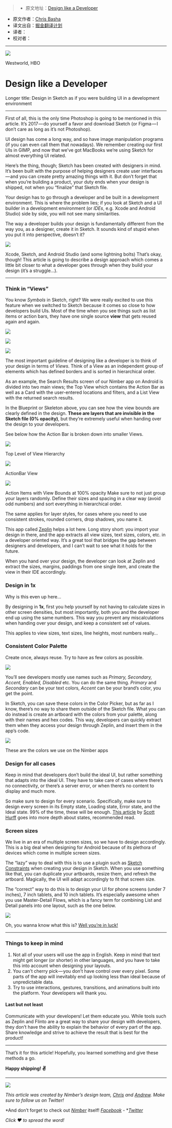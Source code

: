 > * 原文地址：[Design like a Developer](https://medium.com/going-your-way-anyway/design-like-a-developer-b92f7a8f4520#.ohgf4aagn)
* 原文作者：[Chris Basha](https://medium.com/@BashaChris)
* 译文出自：[掘金翻译计划](https://github.com/xitu/gold-miner)
* 译者：
* 校对者：

---

![](https://cdn-images-1.medium.com/max/1600/1*cUlwzVshahSl9DM4DZApYQ.jpeg)

Westworld, HBO

# Design like a Developer

Longer title: Design in Sketch as if you were building UI in a development environment

---

First of all, this is the only time Photoshop is going to be mentioned in this article. It’s 2017 — do yourself a favor and download Sketch (or Figma — I don’t care as long as it’s not Photoshop).

UI design has come a long way, and so have image manipulation programs (if you can even call them that nowadays). We remember creating our first UIs in GIMP, and now that we’ve got MacBooks we’re using Sketch for almost everything UI related.

Here’s the thing, though; Sketch has been created with designers in mind. It’s been built with the purpose of helping designers create user interfaces — and you can create pretty amazing things with it. But don’t forget that when you’re building a product, your duty ends when your design is shipped, not when you “finalize” that Sketch file.

Your design has to go through a developer and be built in a development environment. This is where the problem lies; if you look at Sketch and a UI builder in a development environment (or *IDEs*, e.g. Xcode and Android Studio) side by side, you will not see many similarities.

The way a developer builds your design is fundamentally different from the way you, as a designer, create it in Sketch. It sounds kind of stupid when you put it into perspective, doesn’t it?

![](https://cdn-images-1.medium.com/max/1600/1*SILxrapOSVGmc4sLIaM3CA.png)

Xcode, Sketch, and Android Studio (and some lightning bolts)
That’s okay, though! This article is going to describe a design approach which comes a little bit closer to what a developer goes through when they build your design (it’s a struggle…).

---

### **Think in “Views”**

You know *Symbols* in Sketch, right? We were really excited to use this feature when we switched to Sketch because it comes so close to how developers build UIs. Most of the time when you see things such as list items or action bars, they have one single source **view** that gets reused again and again.

![](https://cdn-images-1.medium.com/max/800/1*nhQf6v6HBbnhR7lWbq7Ehw.png)

![](https://cdn-images-1.medium.com/max/800/1*z12CHMxb0YJxT7vppoCciQ.png)

![](https://cdn-images-1.medium.com/max/800/1*cJqbNsqX7jQ0vCynbSpYMA.png)

The most important guideline of designing like a developer is to think of your design in terms of *Views*. Think of a View as an independent group of elements which has defined borders and is sorted in hierarchical order.

As an example, the Search Results screen of our Nimber app on Android is divided into two main views; the Top View which contains the Action Bar as well as a Card with the user-entered locations and filters, and a List View with the returned search results.

In the Blueprint or Skeleton above, you can see how the view bounds are clearly defined in the design. **These are layers that are invisible in the Sketch file (0% opacity)**, but they’re extremely useful when handing over the design to your developers.

See below how the Action Bar is broken down into smaller Views.

![](https://cdn-images-1.medium.com/max/1600/1*gcQLtwSi9its2BBZ5zpGtg.png)

Top Level of View Hierarchy

![](https://cdn-images-1.medium.com/max/1600/1*eAXV4sx5uwqlPbllrhWmFw.png)

ActionBar View

![](https://cdn-images-1.medium.com/max/1600/1*g4gsq4tDW707agveiSOzNg.png)

Action Items with View Bounds at 100% opacity
Make sure to not just group your layers randomly. Define their sizes and spacing in a clear way (avoid odd numbers) and sort everything in hierarchical order.

The same applies for layer styles, for cases where you need to use consistent strokes, rounded corners, drop shadows, you name it.

This app called [Zeplin](https://zeplin.io) helps a lot here. Long story short: you import your design in there, and the app extracts all view sizes, text sizes, colors, etc. in a developer oriented way. It’s a great tool that bridges the gap between designers and developers, and I can’t wait to see what it holds for the future.

When you hand over your design, the developer can look at Zeplin and extract the sizes, margins, paddings from one single item, and create the view in their IDE accordingly.

### Design in 1x

Why is this even up here…

By designing in **1x**, first you help yourself by not having to calculate sizes in other screen densities, but most importantly, both you and the developer end up using the same numbers. This way you prevent any miscalculations when handing over your design, and keep a consistent set of values.

This applies to view sizes, text sizes, line heights, most numbers really…

### Consistent Color Palette

Create once, always reuse. Try to have as few colors as possible.

![](https://cdn-images-1.medium.com/max/1200/1*MwWQuonkMOBlroqzqD9l2Q.png)

You’ll see developers mostly use names such as *Primary, Secondary, Accent, Enabled, Disabled* etc. You can do the same thing. *Primary* and *Secondary* can be your text colors, *Accent* can be your brand’s color, you get the point.

In Sketch, you can save these colors in the Color Picker, but as far as I know, there’s no way to share them outside of the Sketch file. What you can do instead is create an artboard with the colors from your palette, along with their names and hex codes. This way, developers can quickly extract them when they access your design through Zeplin, and insert them in the app’s code.

![](https://cdn-images-1.medium.com/max/1600/1*UnGAceC6fZfRUcc63u4-2A.png)

These are the colors we use on the Nimber apps
### **Design for all cases**

Keep in mind that developers don’t build the ideal UI, but rather something that adapts into the ideal UI. They have to take care of cases where there’s no connectivity, or there’s a server error, or when there’s no content to display and much more.

So make sure to design for every scenario. Specifically, make sure to design every screen in its Empty state, Loading state, Error state, and the Ideal state. 99% of the time, these will be enough. [This article](http://scotthurff.com/posts/why-your-user-interface-is-awkward-youre-ignoring-the-ui-stack) by [Scott Hurff](https://medium.com/@scotthurff) goes into more depth about states, recommended read.

### **Screen sizes**

We live in an era of multiple screen sizes, so we have to design accordingly. This is a big deal when designing for Android because of its plethora of devices which come in multiple screen sizes.

The “lazy” way to deal with this is to use a plugin such as [Sketch Constraints](https://github.com/bouchenoiremarc/Sketch-Constraints) when creating your design in Sketch. When you use something like that, you can duplicate your artboards, resize them, and refresh the artboard. Magically, the UI will adapt accordingly to fit that screen size.

The “correct” way to do this is to design your UI for phone screens (under 7 inches), 7 inch tablets, and 10 inch tablets. It’s especially awesome when you use Master-Detail Flows, which is a fancy term for combining List and Detail panels into one layout, such as the one below.

![](https://cdn-images-1.medium.com/max/1600/1*x5oYpU9S0lUJ9vQbwcNNEw.png)

Oh, you wanna know what this is? [Well you’re in luck!](https://medium.com/@BashaChris/overhauling-the-twitter-experience-on-android-80f5b09e7c67#.1c8wpz368)

---

### **Things to keep in mind**

1. Not all of your users will use the app in English. Keep in mind that text might get longer (or shorter) in other languages, and you have to take this into account when designing your layouts.
2. You can’t cherry pick — you don’t have control over every pixel. Some parts of the app will inevitably end up looking less than ideal because of unpredictable data.
3. Try to use interactions, gestures, transitions, and animations built into the platform. Your developers will thank you.

#### **Last but not least**

Communicate with your developers! Let them educate you. While tools such as Zeplin and Flinto are a great way to share your design with developers, they don’t have the ability to explain the behavior of every part of the app. Share knowledge and strive to achieve the result that is best for the product!

---

That’s it for this article! Hopefully, you learned something and give these methods a go.

**Happy shipping! ✌️**

---

![](https://cdn-images-1.medium.com/max/1600/1*0zBg56i9RC8DSpsK6pvEJA.png)

*This article was created by Nimber’s design team, *[*Chris*](https://twitter.com/BashaChris)* and *[*Andrew*](https://twitter.com/ckor)*. Make sure to follow us on Twitter!*

*And don’t forget to check out *[*Nimber*](http://nimber.com)* itself! *[*Facebook*](http://facebook.com/easybring)* - *[*Twitter*](http://twitter.com/nimber)

*Click ♥️ to spread the word!*
